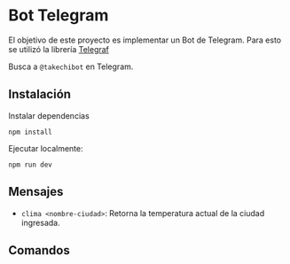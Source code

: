 # Bot Telegram

El objetivo de este proyecto es implementar un Bot de Telegram. Para esto se utilizó la librería [Telegraf](https://telegraf.js.org/#/)

Busca a ```@takechibot``` en Telegram.

## Instalación

Instalar dependencias 
```
npm install
```

Ejecutar localmente:
```
npm run dev
```

## Mensajes

* ```clima <nombre-ciudad>```: Retorna la temperatura actual de la ciudad ingresada.

## Comandos


